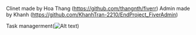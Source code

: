 Clinet made by Hoa Thang (https://github.com/thangnth/fiverr)
Admin made by Khanh (https://github.com/KhanhTran-2210/EndProject_FiverAdmin)

Task managerment(![Alt text](image.png))
